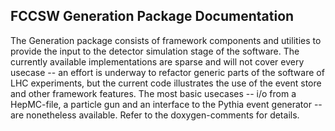 
FCCSW Generation Package Documentation
--------------------------------------


The Generation package consists of framework components and utilities to provide the input to the detector simulation stage of the software.
The currently available implementations are sparse and will not cover every usecase -- an effort is underway to refactor generic parts of the software of LHC experiments, but the current code illustrates the use of the event store and other framework features. The most basic usecases -- i/o from a HepMC-file, a particle gun and an interface to the Pythia event generator -- are nonetheless available. Refer to the doxygen-comments for details.


